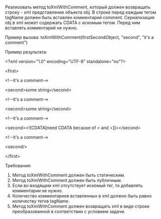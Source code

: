 Реализовать метод toXmlWithComment, который должен возвращать строку - xml представление объекта obj.
В строке перед каждым тегом tagName должен быть вставлен комментарий comment.
Сериализация obj в xml может содержать CDATA с искомым тегом. Перед ним вставлять комментарий не нужно.

Пример вызова:
toXmlWithComment(firstSecondObject, "second", "it's a comment")

Пример результата:

&lt;?xml version=&quot;1.0&quot; encoding=&quot;UTF-8&quot; standalone=&quot;no&quot;?&gt;

&lt;first&gt;

&lt;!--it&#39;s a comment--&gt;

&lt;second&gt;some string&lt;/second&gt;

&lt;!--it&#39;s a comment--&gt;

&lt;second&gt;some string&lt;/second&gt;

&lt;!--it&#39;s a comment--&gt;

&lt;second&gt;&lt;![CDATA[need CDATA because of &lt; and &gt;]]&gt;&lt;/second&gt;

&lt;!--it&#39;s a comment--&gt;

&lt;second/&gt;

&lt;/first&gt;

Требования:
1.	Метод toXmlWithComment должен быть статическим.
2.	Метод toXmlWithComment должен быть публичным.
3.	Если во входящем xml отсутствует искомый тег, то добавлять комментарии не нужно.
4.	Количество комментариев вставленных в xml должно быть равно количеству тегов tagName.
5.	Метод toXmlWithComment должен возвращать xml в виде строки преобразованной в соответствии с условием задачи.
